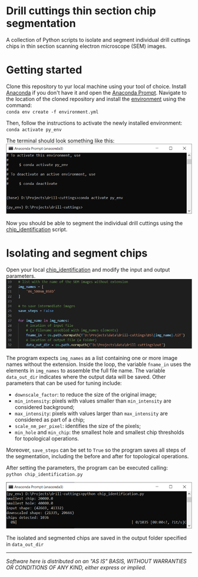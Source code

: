 # Drill cuttings thin section chip segmentation

A collection of Python scripts to isolate and segment individual drill cuttings chips in thin section scanning electron microscope (SEM) images. 

# Getting started
Clone this repository to yur local machine using your tool of choice. Install [Anaconda](https://www.anaconda.com/) if you don't have it and open the [Anaconda Prompt](https://docs.anaconda.com/anaconda/user-guide/getting-started/). Navigate to the location of the cloned repository and install the [environment](environment.yml) using the command:  
`conda env create -f environment.yml`

Then, follow the instructions to activate the newly installed environment:  
`conda activate py_env`

The terminal should look something like this:  
![Terminal example](./resources/prompt_env.PNG)

Now you should be able to segment the individual drill cuttings using the [chip_identification](./chip_identification.py) script.

# Isolating and segment chips
Open your local [chip_identification](./chip_identification.py) and modify the input and output parameters. 
![IO parameters](./resources/params_io.PNG)

The program expects `img_names` as a list containing one or more image names without the extension. Inside the loop, the variable `fname_in` uses the elements in `img_names` to assemble the full file name. The variable `data_out_dir` indicates where the output data will be saved. Other parameters that can be used for tuning include: 
- `downscale_factor`: to reduce the size of the original image;
- `min_intensity`: pixels with values smaller than `min_intensity` are considered background;  
- `max_intensity`: pixels with values larger than `max_intensity` are considered as part of a chip;
- `scale_nm_per_pixel`: identifies the size of the pixels;
- `min_hole` and `min_chip`: the smallest hole and smallest chip thresholds for topological operations. 

Moreover, `save_steps` can be set to `True` so the program saves all steps of the segmentation, including the before and after for topological operations. 

After setting the parameters, the program can be executed calling:  
`python chip_identification.py`

![Execution](./resources/prompt_exec.PNG)

The isolated and segmented chips are saved in the output folder specified in `data_out_dir`

*******************************************************************************************************************
_Software here is distributed on an "AS IS" BASIS, WITHOUT WARRANTIES OR CONDITIONS OF ANY KIND, either express or implied._